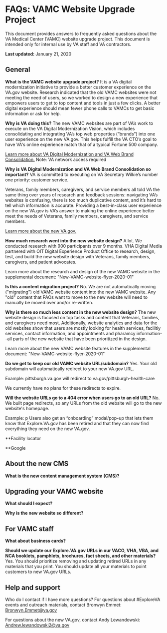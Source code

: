 # FAQs: VAMC Website Upgrade Project

This document provides answers to frequently asked questions about the VA Medical Center (VAMC) website upgrade project. This document is intended only for internal use by VA staff and VA contractors.

**Last updated:** January 21, 2020

## General

**What is the VAMC website upgrade project?**
It is a VA digital modernization initiative to provide a better customer experience on the VA.gov website. Research indicated that the old VAMC websites were not meeting the need of users, so we worked to design a new experience that empowers users to get to top content and tools in just a few clicks. A better digital experience should mean fewer phone calls to VAMCs to get basic information or ask for help.

**Why is VA doing this?**
The new VAMC websites are part of VA’s work to execute on the VA Digital Modernization Vision, which includes consolidating and integrating VA’s top web properties (“brands”) into one user experience on the new VA.gov. This helps fulfill the VA CTO’s goal to have VA's online experience match that of a typical Fortune 500 company. 

[Learn more about VA Digital Modernization and VA Web Brand Consolidation.](https://vaww.insider.va.gov/pao-toolkit/) Note: VA network access required

**Why is VA Digital Modernization and VA Web Brand Consolidation so important?**
VA is committed to executing on VA Secretary Wilkie’s number one priority: customer service.

Veterans, family members, caregivers, and service members all told VA the same thing over years of research and feedback sessions: navigating VA’s websites is confusing, there is too much duplicative content, and it’s hard to tell which information is accurate. Providing a best-in-class user experience on the new VA.gov is VA’s answer to making the online experience better meet the needs of Veterans, family members, caregivers, and service members.

[Learn more about the new VA.gov.](https://www.oit.va.gov/news/article/index.cfm?read=new-va-website)

**How much research went into the new website design?**
A lot. We conducted research with 900 participants over 9 months. VHA Digital Media partnered with OIT Digital Experience Product Office to research, design, test, and build the new website design with Veterans, family members, caregivers, and patient advocates.

Learn more about the research and design of the new VAMC website in the supplemental document: "New-VAMC-website-flyer-2020-01"

**Is this a content migration project?**
No. We are not automatically moving ("migrating") old VAMC website content into the new VAMC website. Any "old" content that PAOs want to move to the new website will need to manually be moved over and/or re-written.

**Why is there so much less content in the new website design?**
The new website design is focused on top tasks and content that Veterans, families, and caregivers need most. Additionally, website analytics and data for the old websites show that users are mostly looking for health services, facilitiy services, contact information, and appointments and pharamcy information--all parts of the new website that have been prioritized in the design.

Learn more about the new VAMC website features in the supplemental document: "New-VAMC-website-flyer-2020-01"

**Do we get to keep our old VAMC website URL/subdomain?**
Yes. Your old subdomain will automatically redirect to your new VA.gov URL.

Example: pittsburgh.va.gov will redirect to va.gov/pittsburgh-health-care

We currently have no plans for these redirects to expire.

**Will the website URLs go to a 404 error when users go to an old URL?**
No. We built page redirects, so any URLs from the old website will go to the new website's homepage.

Example: p
Users also get an “onboarding” modal/pop-up that lets them know that Explore.VA.gov has been retired and that they can now find everything they need on the new VA.gov.

**Facility locator

**Google 


## About the new CMS

**What is the new content management system (CMS)?**

## Upgrading your VAMC website

**What should I expect?**

**Why is the new website so different?**

## For VAMC staff

**What about business cards?**

**Should we update our Explore.VA.gov URLs in our VACO, VHA, VBA, and NCA booklets, pamphlets, brochures, fact sheets, and other materials?**
Yes. You should prioritize removing and updating retired URLs in any materials that you print. You should update all your materials to point customers to new VA.gov URLs.



## Help and support
Who do I contact if I have more questions?
For questions about #ExploreVA events and outreach materials, contact Bronwyn Emmet: Bronwyn.Emmet@va.gov

For questions about the new VA.gov, contact Andy Lewandowski: Andrew.lewandowski2@va.gov


